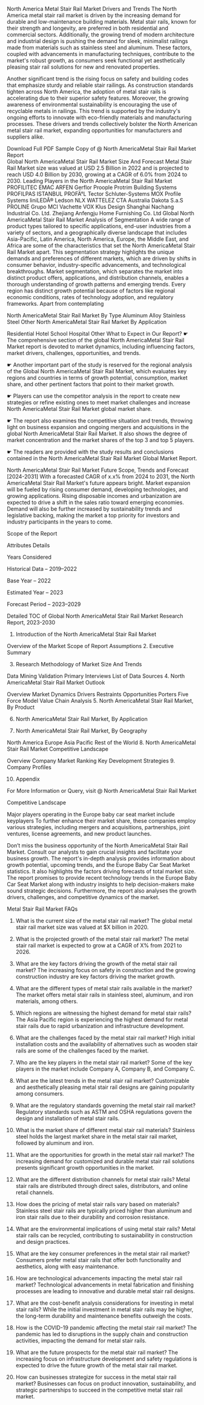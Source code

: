 North America Metal Stair Rail Market Drivers and Trends
The North America metal stair rail market is driven by the increasing demand for durable and low-maintenance building materials. Metal stair rails, known for their strength and longevity, are preferred in both residential and commercial sectors. Additionally, the growing trend of modern architecture and industrial design is pushing the demand for sleek, minimalist railings made from materials such as stainless steel and aluminum. These factors, coupled with advancements in manufacturing techniques, contribute to the market's robust growth, as consumers seek functional yet aesthetically pleasing stair rail solutions for new and renovated properties.

Another significant trend is the rising focus on safety and building codes that emphasize sturdy and reliable stair railings. As construction standards tighten across North America, the adoption of metal stair rails is accelerating due to their superior safety features. Moreover, the growing awareness of environmental sustainability is encouraging the use of recyclable metals in railings. This trend is supported by the industry's ongoing efforts to innovate with eco-friendly materials and manufacturing processes. These drivers and trends collectively bolster the North American metal stair rail market, expanding opportunities for manufacturers and suppliers alike.

Download Full PDF Sample Copy of @ North AmericaMetal Stair Rail Market Report  
Global North AmericaMetal Stair Rail Market Size And Forecast
Metal Stair Rail Market size was valued at USD 2.5 Billion in 2022 and is projected to reach USD 4.0 Billion by 2030, growing at a CAGR of 6.0% from 2024 to 2030.
Leading Players in the North AmericaMetal Stair Rail Market
PROFILITEC
EMAC
ARFEN
Gerflor
Proople
Protrim Building Systems
PROFILPAS
ISTANBUL PROFÄ°L
Tector
Schluter-Systems
MOX Profile Systems
liniLEDÂ®
Ledson
NLX
WATTELEZ
CTA Australia
Dakota S.a.S
PROLINE
Grupo MCI
Vachette
VOX
Klus Design
Shanghai Nachang Industrial Co.
Ltd.
Zhejiang Anfengju Home Furnishing Co.
Ltd
Global North AmericaMetal Stair Rail Market Analysis of Segmentation
A wide range of product types tailored to specific applications, end-user industries from a variety of sectors, and a geographically diverse landscape that includes Asia-Pacific, Latin America, North America, Europe, the Middle East, and Africa are some of the characteristics that set the North AmericaMetal Stair Rail Market apart. This segmentation strategy highlights the unique demands and preferences of different markets, which are driven by shifts in consumer behavior, industry-specific advancements, and technological breakthroughs. Market segmentation, which separates the market into distinct product offers, applications, and distribution channels, enables a thorough understanding of growth patterns and emerging trends. Every region has distinct growth potential because of factors like regional economic conditions, rates of technology adoption, and regulatory frameworks. Apart from contemplating

North AmericaMetal Stair Rail Market By Type
Aluminum Alloy
Stainless Steel
Other
North AmericaMetal Stair Rail Market By Application

Residential
Hotel
School
Hospital
Other
What to Expect in Our Report?
☛ The comprehensive section of the global North AmericaMetal Stair Rail Market report is devoted to market dynamics, including influencing factors, market drivers, challenges, opportunities, and trends.

☛ Another important part of the study is reserved for the regional analysis of the Global North AmericaMetal Stair Rail Market, which evaluates key regions and countries in terms of growth potential, consumption, market share, and other pertinent factors that point to their market growth.

☛ Players can use the competitor analysis in the report to create new strategies or refine existing ones to meet market challenges and increase North AmericaMetal Stair Rail Market global market share.

☛ The report also examines the competitive situation and trends, throwing light on business expansion and ongoing mergers and acquisitions in the global North AmericaMetal Stair Rail Market. It also shows the degree of market concentration and the market shares of the top 3 and top 5 players.

☛ The readers are provided with the study results and conclusions contained in the North AmericaMetal Stair Rail Market Global Market Report.

North AmericaMetal Stair Rail Market Future Scope, Trends and Forecast [2024-2031]
With a forecasted CAGR of x.x% from 2024 to 2031, the North AmericaMetal Stair Rail Market's future appears bright. Market expansion will be fueled by rising consumer demand, developing technologies, and growing applications. Rising disposable incomes and urbanization are expected to drive a shift in the sales ratio toward emerging economies. Demand will also be further increased by sustainability trends and legislative backing, making the market a top priority for investors and industry participants in the years to come.

Scope of the Report

Attributes Details

Years Considered

Historical Data – 2019–2022

Base Year – 2022

Estimated Year – 2023

Forecast Period – 2023–2029

Detailed TOC of Global North AmericaMetal Stair Rail Market Research Report, 2023-2030
1. Introduction of the North AmericaMetal Stair Rail Market

Overview of the Market
Scope of Report
Assumptions
2. Executive Summary

3. Research Methodology of Market Size And Trends

Data Mining
Validation
Primary Interviews
List of Data Sources
4. North AmericaMetal Stair Rail Market Outlook

Overview
Market Dynamics
Drivers
Restraints
Opportunities
Porters Five Force Model
Value Chain Analysis
5. North AmericaMetal Stair Rail Market, By Product

6. North AmericaMetal Stair Rail Market, By Application

7. North AmericaMetal Stair Rail Market, By Geography

North America
Europe
Asia Pacific
Rest of the World
8. North AmericaMetal Stair Rail Market Competitive Landscape

Overview
Company Market Ranking
Key Development Strategies
9. Company Profiles

10. Appendix

For More Information or Query, visit @ North AmericaMetal Stair Rail Market

Competitive Landscape

Major players operating in the Europe baby car seat market include keyplayers To further enhance their market share, these companies employ various strategies, including mergers and acquisitions, partnerships, joint ventures, license agreements, and new product launches.

Don’t miss the business opportunity of the North AmericaMetal Stair Rail Market. Consult our analysts to gain crucial insights and facilitate your business growth.
The report's in-depth analysis provides information about growth potential, upcoming trends, and the Europe Baby Car Seat Market statistics. It also highlights the factors driving forecasts of total market size. The report promises to provide recent technology trends in the Europe Baby Car Seat Market along with industry insights to help decision-makers make sound strategic decisions. Furthermore, the report also analyses the growth drivers, challenges, and competitive dynamics of the market.

Metal Stair Rail Market FAQs
1. What is the current size of the metal stair rail market?
The global metal stair rail market size was valued at $X billion in 2020.

2. What is the projected growth of the metal stair rail market?
The metal stair rail market is expected to grow at a CAGR of X% from 2021 to 2026.

3. What are the key factors driving the growth of the metal stair rail market?
The increasing focus on safety in construction and the growing construction industry are key factors driving the market growth.

4. What are the different types of metal stair rails available in the market?
The market offers metal stair rails in stainless steel, aluminum, and iron materials, among others.

5. Which regions are witnessing the highest demand for metal stair rails?
The Asia Pacific region is experiencing the highest demand for metal stair rails due to rapid urbanization and infrastructure development.

6. What are the challenges faced by the metal stair rail market?
High initial installation costs and the availability of alternatives such as wooden stair rails are some of the challenges faced by the market.

7. Who are the key players in the metal stair rail market?
Some of the key players in the market include Company A, Company B, and Company C.

8. What are the latest trends in the metal stair rail market?
Customizable and aesthetically pleasing metal stair rail designs are gaining popularity among consumers.

9. What are the regulatory standards governing the metal stair rail market?
Regulatory standards such as ASTM and OSHA regulations govern the design and installation of metal stair rails.

10. What is the market share of different metal stair rail materials?
Stainless steel holds the largest market share in the metal stair rail market, followed by aluminum and iron.

11. What are the opportunities for growth in the metal stair rail market?
The increasing demand for customized and durable metal stair rail solutions presents significant growth opportunities in the market.

12. What are the different distribution channels for metal stair rails?
Metal stair rails are distributed through direct sales, distributors, and online retail channels.

13. How does the pricing of metal stair rails vary based on materials?
Stainless steel stair rails are typically priced higher than aluminum and iron stair rails due to their durability and corrosion resistance.

14. What are the environmental implications of using metal stair rails?
Metal stair rails can be recycled, contributing to sustainability in construction and design practices.

15. What are the key consumer preferences in the metal stair rail market?
Consumers prefer metal stair rails that offer both functionality and aesthetics, along with easy maintenance.

16. How are technological advancements impacting the metal stair rail market?
Technological advancements in metal fabrication and finishing processes are leading to innovative and durable metal stair rail designs.

17. What are the cost-benefit analysis considerations for investing in metal stair rails?
While the initial investment in metal stair rails may be higher, the long-term durability and maintenance benefits outweigh the costs.

18. How is the COVID-19 pandemic affecting the metal stair rail market?
The pandemic has led to disruptions in the supply chain and construction activities, impacting the demand for metal stair rails.

19. What are the future prospects for the metal stair rail market?
The increasing focus on infrastructure development and safety regulations is expected to drive the future growth of the metal stair rail market.

20. How can businesses strategize for success in the metal stair rail market?
Businesses can focus on product innovation, sustainability, and strategic partnerships to succeed in the competitive metal stair rail market.
